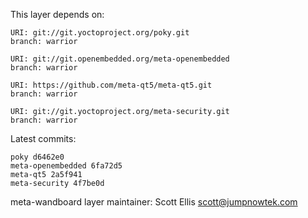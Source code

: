 This layer depends on:

    URI: git://git.yoctoproject.org/poky.git
    branch: warrior

    URI: git://git.openembedded.org/meta-openembedded
    branch: warrior

    URI: https://github.com/meta-qt5/meta-qt5.git
    branch: warrior

    URI: git://git.yoctoproject.org/meta-security.git
    branch: warrior

Latest commits:

    poky d6462e0
    meta-openembedded 6fa72d5
    meta-qt5 2a5f941
    meta-security 4f7be0d

meta-wandboard layer maintainer: Scott Ellis <scott@jumpnowtek.com>

